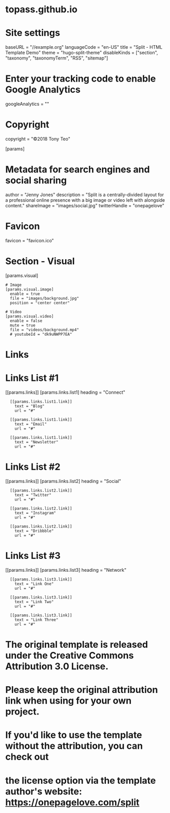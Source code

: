 # topass.github.io
# Site settings
baseURL = "//example.org"
languageCode = "en-US"
title = "Split - HTML Template Demo"
theme = "hugo-split-theme"
disableKinds = ["section", "taxonomy", "taxonomyTerm", "RSS", "sitemap"]

# Enter your tracking code to enable Google Analytics
googleAnalytics = ""

# Copyright
copyright = "&copy;2018 Tony Teo"

[params]

  # Metadata for search engines and social sharing
  author = "Jenny Jones"
  description = "Split is a centrally-divided layout for a professional online presence with a big image or video left with alongside content."
  shareImage = "images/social.jpg"
  twitterHandle = "onepagelove"

  # Favicon
  favicon = "favicon.ico"

  # Section - Visual
  [params.visual]

    # Image
    [params.visual.image]
      enable = true
      file = "images/background.jpg"
      position = "center center"

    # Video
    [params.visual.video]
      enable = false
      mute = true
      file = "videos/background.mp4"
      # youtubeId = "dk9uNWPP7EA"

  # Links
  #
  # Links List #1
  [[params.links]]
    [params.links.list1]
      heading = "Connect"

      [[params.links.list1.link]]
        text = "Blog"
        url = "#"

      [[params.links.list1.link]]
        text = "Email"
        url = "#"

      [[params.links.list1.link]]
        text = "Newsletter"
        url = "#"

  # Links List #2
  [[params.links]]
    [params.links.list2]
      heading = "Social"

      [[params.links.list2.link]]
        text = "Twitter"
        url = "#"

      [[params.links.list2.link]]
        text = "Instagram"
        url = "#"

      [[params.links.list2.link]]
        text = "Dribbble"
        url = "#"

  # Links List #3
  [[params.links]]
    [params.links.list3]
      heading = "Network"

      [[params.links.list3.link]]
        text = "Link One"
        url = "#"

      [[params.links.list3.link]]
        text = "Link Two"
        url = "#"

      [[params.links.list3.link]]
        text = "Link Three"
        url = "#"

  # The original template is released under the Creative Commons Attribution 3.0 License.
  # Please keep the original attribution link when using for your own project.
  # If you'd like to use the template without the attribution, you can check out
  # the license option via the template author's website: https://onepagelove.com/split
